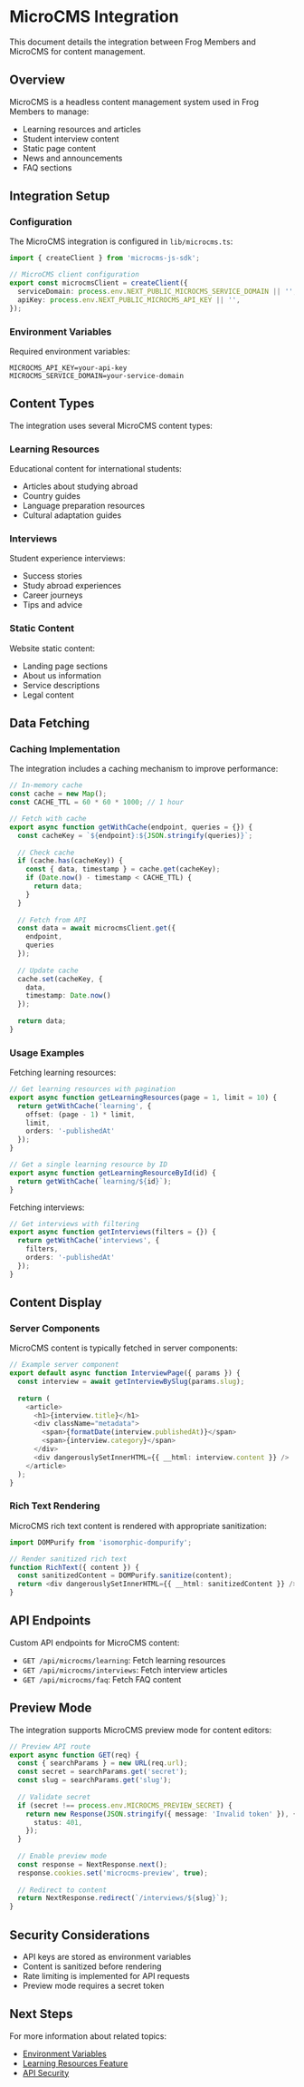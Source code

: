# MicroCMS Integration

This document details the integration between Frog Members and MicroCMS for content management.

## Overview

MicroCMS is a headless content management system used in Frog Members to manage:

- Learning resources and articles
- Student interview content
- Static page content
- News and announcements
- FAQ sections

## Integration Setup

### Configuration

The MicroCMS integration is configured in `lib/microcms.ts`:

```typescript
import { createClient } from 'microcms-js-sdk';

// MicroCMS client configuration
export const microcmsClient = createClient({
  serviceDomain: process.env.NEXT_PUBLIC_MICROCMS_SERVICE_DOMAIN || '',
  apiKey: process.env.NEXT_PUBLIC_MICROCMS_API_KEY || '',
});
```

### Environment Variables

Required environment variables:

```
MICROCMS_API_KEY=your-api-key
MICROCMS_SERVICE_DOMAIN=your-service-domain
```

## Content Types

The integration uses several MicroCMS content types:

### Learning Resources

Educational content for international students:

- Articles about studying abroad
- Country guides
- Language preparation resources
- Cultural adaptation guides

### Interviews

Student experience interviews:

- Success stories
- Study abroad experiences
- Career journeys
- Tips and advice

### Static Content

Website static content:

- Landing page sections
- About us information
- Service descriptions
- Legal content

## Data Fetching

### Caching Implementation

The integration includes a caching mechanism to improve performance:

```typescript
// In-memory cache
const cache = new Map();
const CACHE_TTL = 60 * 60 * 1000; // 1 hour

// Fetch with cache
export async function getWithCache(endpoint, queries = {}) {
  const cacheKey = `${endpoint}:${JSON.stringify(queries)}`;
  
  // Check cache
  if (cache.has(cacheKey)) {
    const { data, timestamp } = cache.get(cacheKey);
    if (Date.now() - timestamp < CACHE_TTL) {
      return data;
    }
  }
  
  // Fetch from API
  const data = await microcmsClient.get({
    endpoint,
    queries
  });
  
  // Update cache
  cache.set(cacheKey, {
    data,
    timestamp: Date.now()
  });
  
  return data;
}
```

### Usage Examples

Fetching learning resources:

```typescript
// Get learning resources with pagination
export async function getLearningResources(page = 1, limit = 10) {
  return getWithCache('learning', {
    offset: (page - 1) * limit,
    limit,
    orders: '-publishedAt'
  });
}

// Get a single learning resource by ID
export async function getLearningResourceById(id) {
  return getWithCache(`learning/${id}`);
}
```

Fetching interviews:

```typescript
// Get interviews with filtering
export async function getInterviews(filters = {}) {
  return getWithCache('interviews', {
    filters,
    orders: '-publishedAt'
  });
}
```

## Content Display

### Server Components

MicroCMS content is typically fetched in server components:

```typescript
// Example server component
export default async function InterviewPage({ params }) {
  const interview = await getInterviewBySlug(params.slug);
  
  return (
    <article>
      <h1>{interview.title}</h1>
      <div className="metadata">
        <span>{formatDate(interview.publishedAt)}</span>
        <span>{interview.category}</span>
      </div>
      <div dangerouslySetInnerHTML={{ __html: interview.content }} />
    </article>
  );
}
```

### Rich Text Rendering

MicroCMS rich text content is rendered with appropriate sanitization:

```typescript
import DOMPurify from 'isomorphic-dompurify';

// Render sanitized rich text
function RichText({ content }) {
  const sanitizedContent = DOMPurify.sanitize(content);
  return <div dangerouslySetInnerHTML={{ __html: sanitizedContent }} />;
}
```

## API Endpoints

Custom API endpoints for MicroCMS content:

- `GET /api/microcms/learning`: Fetch learning resources
- `GET /api/microcms/interviews`: Fetch interview articles
- `GET /api/microcms/faq`: Fetch FAQ content

## Preview Mode

The integration supports MicroCMS preview mode for content editors:

```typescript
// Preview API route
export async function GET(req) {
  const { searchParams } = new URL(req.url);
  const secret = searchParams.get('secret');
  const slug = searchParams.get('slug');
  
  // Validate secret
  if (secret !== process.env.MICROCMS_PREVIEW_SECRET) {
    return new Response(JSON.stringify({ message: 'Invalid token' }), {
      status: 401,
    });
  }
  
  // Enable preview mode
  const response = NextResponse.next();
  response.cookies.set('microcms-preview', true);
  
  // Redirect to content
  return NextResponse.redirect(`/interviews/${slug}`);
}
```

## Security Considerations

- API keys are stored as environment variables
- Content is sanitized before rendering
- Rate limiting is implemented for API requests
- Preview mode requires a secret token

## Next Steps

For more information about related topics:
- [Environment Variables](../deployment/environment-variables.md)
- [Learning Resources Feature](../features/learning-resources.md)
- [API Security](../technical/api-security.md)
